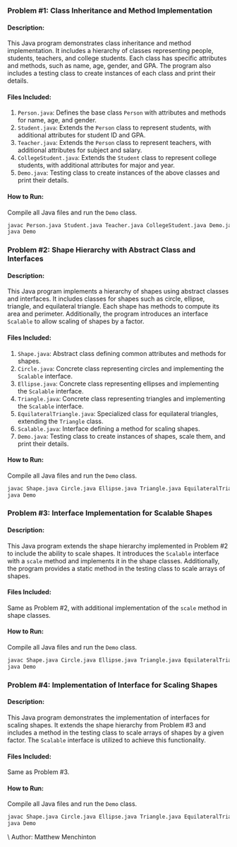 ### Problem #1: Class Inheritance and Method Implementation

#### Description:
This Java program demonstrates class inheritance and method implementation. It includes a hierarchy of classes representing people, students, teachers, and college students. Each class has specific attributes and methods, such as name, age, gender, and GPA. The program also includes a testing class to create instances of each class and print their details.

#### Files Included:
1. `Person.java`: Defines the base class `Person` with attributes and methods for name, age, and gender.
2. `Student.java`: Extends the `Person` class to represent students, with additional attributes for student ID and GPA.
3. `Teacher.java`: Extends the `Person` class to represent teachers, with additional attributes for subject and salary.
4. `CollegeStudent.java`: Extends the `Student` class to represent college students, with additional attributes for major and year.
5. `Demo.java`: Testing class to create instances of the above classes and print their details.

#### How to Run:
Compile all Java files and run the `Demo` class.

```bash
javac Person.java Student.java Teacher.java CollegeStudent.java Demo.java
java Demo
```

### Problem #2: Shape Hierarchy with Abstract Class and Interfaces

#### Description:
This Java program implements a hierarchy of shapes using abstract classes and interfaces. It includes classes for shapes such as circle, ellipse, triangle, and equilateral triangle. Each shape has methods to compute its area and perimeter. Additionally, the program introduces an interface `Scalable` to allow scaling of shapes by a factor.

#### Files Included:
1. `Shape.java`: Abstract class defining common attributes and methods for shapes.
2. `Circle.java`: Concrete class representing circles and implementing the `Scalable` interface.
3. `Ellipse.java`: Concrete class representing ellipses and implementing the `Scalable` interface.
4. `Triangle.java`: Concrete class representing triangles and implementing the `Scalable` interface.
5. `EquilateralTriangle.java`: Specialized class for equilateral triangles, extending the `Triangle` class.
6. `Scalable.java`: Interface defining a method for scaling shapes.
7. `Demo.java`: Testing class to create instances of shapes, scale them, and print their details.

#### How to Run:
Compile all Java files and run the `Demo` class.

```bash
javac Shape.java Circle.java Ellipse.java Triangle.java EquilateralTriangle.java Scalable.java Demo.java
java Demo
```

### Problem #3: Interface Implementation for Scalable Shapes

#### Description:
This Java program extends the shape hierarchy implemented in Problem #2 to include the ability to scale shapes. It introduces the `Scalable` interface with a `scale` method and implements it in the shape classes. Additionally, the program provides a static method in the testing class to scale arrays of shapes.

#### Files Included:
Same as Problem #2, with additional implementation of the `scale` method in shape classes.

#### How to Run:
Compile all Java files and run the `Demo` class.

```bash
javac Shape.java Circle.java Ellipse.java Triangle.java EquilateralTriangle.java Scalable.java Demo.java
java Demo
```

### Problem #4: Implementation of Interface for Scaling Shapes

#### Description:
This Java program demonstrates the implementation of interfaces for scaling shapes. It extends the shape hierarchy from Problem #3 and includes a method in the testing class to scale arrays of shapes by a given factor. The `Scalable` interface is utilized to achieve this functionality.

#### Files Included:
Same as Problem #3.

#### How to Run:
Compile all Java files and run the `Demo` class.

```bash
javac Shape.java Circle.java Ellipse.java Triangle.java EquilateralTriangle.java Scalable.java Demo.java
java Demo
```
\\ Author: Matthew Menchinton
